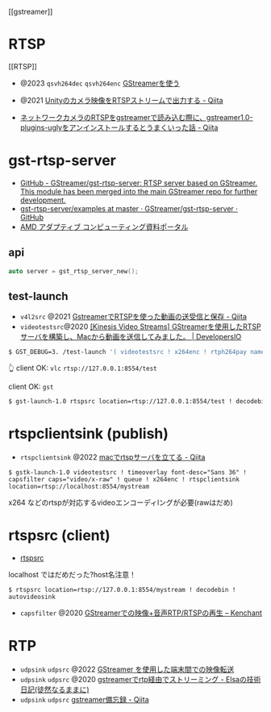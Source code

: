 [[gstreamer]]

# RTSP
[[RTSP]]

- @2023 `qsvh264dec` `qsvh264enc` [GStreamerを使う](https://zenn.dev/noshimochi/articles/412d44d0390df9)
- @2021 [Unityのカメラ映像をRTSPストリームで出力する - Qiita](https://qiita.com/hiro-han/items/a20c9710d808e27f0ef2)

- [ネットワークカメラのRTSPをgstreamerで読み込む際に、gstreamer1.0-plugins-uglyをアンインストールするとうまくいった話 - Qiita](https://qiita.com/tsota/items/b27dc855bde8e2fc7905)

# gst-rtsp-server
- [GitHub - GStreamer/gst-rtsp-server: RTSP server based on GStreamer. This module has been merged into the main GStreamer repo for further development.](https://github.com/GStreamer/gst-rtsp-server)
- [gst-rtsp-server/examples at master · GStreamer/gst-rtsp-server · GitHub](https://github.com/GStreamer/gst-rtsp-server/tree/master/examples)
- [AMD アダプティブ コンピューティング資料ポータル](https://docs.xilinx.com/r/ja-JP/ug1449-multimedia/RTSP-%E3%82%B9%E3%83%88%E3%83%AA%E3%83%BC%E3%83%9F%E3%83%B3%E3%82%B0-%E3%83%91%E3%82%A4%E3%83%97%E3%83%A9%E3%82%A4%E3%83%B3)

## api

```c++
auto server = gst_rtsp_server_new();
```

## test-launch
- `v4l2src` @2021 [GstreamerでRTSPを使った動画の送受信と保存 - Qiita](https://qiita.com/bigface00/items/7c1f568dba96c34ec077)
- `videotestsrc`@2020 [[Kinesis Video Streams] GStreamerを使用したRTSPサーバを構築し、Macから動画を送信してみました。 | DevelopersIO](https://dev.classmethod.jp/articles/amazon-kinesis-vidseo-streams-gstreamer-rtsp-server/)
```sh
$ GST_DEBUG=3. /test-launch '( videotestsrc ! x264enc ! rtph264pay name=pay0 pt=96 )'
```
👆
client OK: `vlc`
`rtsp://127.0.0.1:8554/test`

client OK: `gst`
```sh
$ gst-launch-1.0 rtspsrc location=rtsp://127.0.0.1:8554/test ! decodebin ! autovideosink
```

# rtspclientsink (publish)
- `rtspclientsink` @2022 [macでrtspサーバを立てる - Qiita](https://qiita.com/k-yamada-github/items/1deaa6e81081e4a1aa35)
```
$ gstk-launch-1.0 videotestsrc ! timeoverlay font-desc="Sans 36" ! capsfilter caps="video/x-raw" ! queue ! x264enc ! rtspclientsink location=rtsp://localhost:8554/mystream
```

x264 などのrtspが対応するvideoエンコーディlングが必要(rawはだめ)

# rtspsrc (client)
- [rtspsrc](https://gstreamer.freedesktop.org/documentation/rtsp/rtspsrc.html?gi-language=c)

localhost ではだめだった?host名注意！
```
$ rtspsrc location=rtsp://127.0.0.1:8554/mystream ! decodebin ! autovideosink
```

- `capsfilter` @2020 [GStreamerでの映像+音声RTP/RTSPの再生 – Kenchant](https://senooken.jp/post/2020/11/20/4781/)

# RTP
- `udpsink` `udpsrc` @2022 [GStreamer を使用した端末間での映像転送](https://www.gclue.jp/2022/06/gstreamer.html)
- `udpsink` `udpsrc` @2020 [gstreamerでrtp経由でストリーミング - Elsaの技術日記(徒然なるままに)](https://elsammit-beginnerblg.hatenablog.com/entry/2020/12/05/224128)
- `udpsink` `udpsrc` [gstreamer備忘録 - Qiita](https://qiita.com/maueki/items/b54cbe5207bb16869756)

